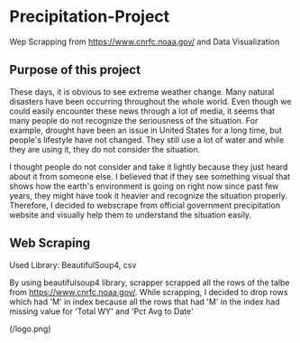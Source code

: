 # Precipitation-Project

 Wep Scrapping from https://www.cnrfc.noaa.gov/ and Data Visualization

## Purpose of this project
These days, it is obvious to see extreme weather change. Many natural disasters have been occurring throughout the whole world. Even though we could easily encounter these news through a lot of media, it seems that many people do not recognize the seriousness of the situation. For example, drought have been an issue in United States for a long time, but people's lifestyle have not changed. They still use a lot of water and while they are using it, they do not consider the situation. 

I thought people do not consider and take it lightly because they just heard about it from someone else. I believed that if they see something visual that shows how the earth's environment is going on right now since past few years, they might have took it heavier and recognize the situation properly. Therefore, I decided to webscrape from official government precipitation website and visually help them to understand the situation easily.

## Web Scraping

 Used Library: BeautifulSoup4, csv

 By using beautifulsoup4 library, scrapper scrapped all the rows of the talbe from https://www.cnrfc.noaa.gov/. While scrapping, I decided to drop rows which had 'M' in index because all the rows that had 'M' in the index had missing value for 'Total WY' and 'Pct Avg to Date'

(/logo.png)
